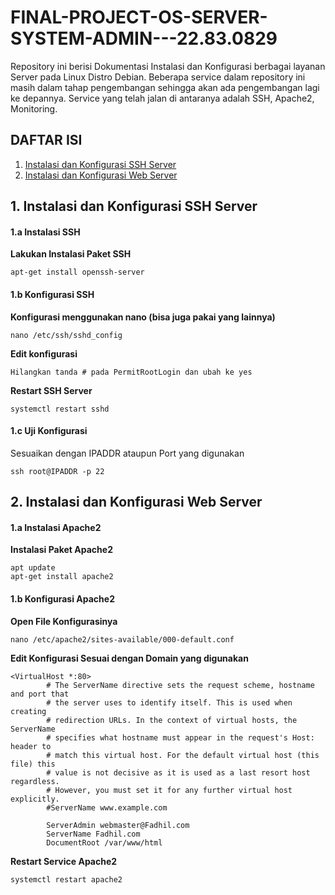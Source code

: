 # FINAL-PROJECT-OS-SERVER-SYSTEM-ADMIN---22.83.0829
Repository ini berisi Dokumentasi Instalasi dan Konfigurasi berbagai layanan Server pada Linux Distro Debian.
Beberapa service dalam repository ini masih dalam tahap pengembangan sehingga akan ada pengembangan lagi ke depannya.
Service yang telah jalan di antaranya adalah SSH, Apache2, Monitoring.

## DAFTAR ISI
1. [Instalasi dan Konfigurasi SSH Server](#1-Instalasi-dan-Konfigurasi-SSH-Server)
2. [Instalasi dan Konfigurasi Web Server](#2-Instalasi-dan-Konfigurasi-Web-Server)


## 1. Instalasi dan Konfigurasi SSH Server
#### 1.a Instalasi SSH
**Lakukan Instalasi Paket SSH**
```
apt-get install openssh-server
```
#### 1.b Konfigurasi SSH
**Konfigurasi menggunakan nano (bisa juga pakai yang lainnya)**
```
nano /etc/ssh/sshd_config
```
**Edit konfigurasi**
```
Hilangkan tanda # pada PermitRootLogin dan ubah ke yes
```
**Restart SSH Server**
```
systemctl restart sshd
```
#### 1.c Uji Konfigurasi
Sesuaikan dengan IPADDR ataupun Port yang digunakan
```
ssh root@IPADDR -p 22
```
## 2. Instalasi dan Konfigurasi Web Server
#### 1.a Instalasi Apache2
**Instalasi Paket Apache2**
```
apt update
apt-get install apache2
```
#### 1.b Konfigurasi Apache2
**Open File Konfigurasinya**
```
nano /etc/apache2/sites-available/000-default.conf
```
**Edit Konfigurasi Sesuai dengan Domain yang digunakan**
```
<VirtualHost *:80>
        # The ServerName directive sets the request scheme, hostname and port that
        # the server uses to identify itself. This is used when creating
        # redirection URLs. In the context of virtual hosts, the ServerName
        # specifies what hostname must appear in the request's Host: header to
        # match this virtual host. For the default virtual host (this file) this
        # value is not decisive as it is used as a last resort host regardless.
        # However, you must set it for any further virtual host explicitly.
        #ServerName www.example.com

        ServerAdmin webmaster@Fadhil.com
        ServerName Fadhil.com
        DocumentRoot /var/www/html
```
**Restart Service Apache2**
```
systemctl restart apache2
```
